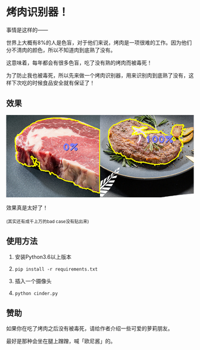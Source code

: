 # 烤肉识别器！

事情是这样的——

世界上大概有8%的人是色盲，对于他们来说，烤肉是一项很难的工作。因为他们分不清肉的颜色，所以不知道肉到底熟了没有。

这意味着，每年都会有很多色盲，吃了没有熟的烤肉而被毒死！

为了防止我也被毒死，所以先来做一个烤肉识别器，用来识别肉到底熟了没有，这样下次吃的时候食品安全就有保证了！

## 效果

![样例.png](样例.png)

效果真是太好了！

<sub>(其实还有成千上万的bad case没有贴出来)</sub>


## 使用方法

1. 安装Python3.6以上版本

2. `pip install -r requirements.txt`

3. 插入一个摄像头

4. `python cinder.py`


## 赞助

如果你在吃了烤肉之后没有被毒死，请给作者介绍一些可爱的萝莉朋友。

最好是那种会坐在腿上蹭蹭，喊「欧尼酱」的。
